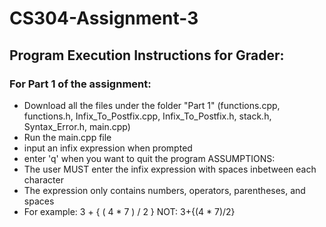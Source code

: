 # CS304-Assignment-3
## Program Execution Instructions for Grader:
### For Part 1 of the assignment:
- Download all the files under the folder "Part 1" (functions.cpp, functions.h, Infix_To_Postfix.cpp, Infix_To_Postfix.h, stack.h, Syntax_Error.h, main.cpp)
- Run the main.cpp file
- input an infix expression when prompted
- enter 'q' when you want to quit the program
ASSUMPTIONS:
- The user MUST enter the infix expression with spaces inbetween each character
- The expression only contains numbers, operators, parentheses, and spaces
- For example: 3 + { ( 4 * 7 ) / 2 } NOT: 3+{(4 * 7)/2}

